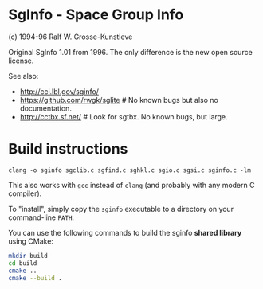 SgInfo - Space Group Info
=========================

(c) 1994-96 Ralf W. Grosse-Kunstleve

Original SgInfo 1.01 from 1996. The only difference is the
new open source license.

See also:
  - http://cci.lbl.gov/sginfo/
  - https://github.com/rwgk/sglite  # No known bugs but also no documentation.
  - http://cctbx.sf.net/  # Look for sgtbx. No known bugs, but large.

# Build instructions

```
clang -o sginfo sgclib.c sgfind.c sghkl.c sgio.c sgsi.c sginfo.c -lm
```

This also works with `gcc` instead of `clang` (and probably with any modern
C compiler).

To "install", simply copy the `sginfo` executable to a directory on your
command-line `PATH`.

You can use the following commands to build the sginfo **shared library**
using CMake:

```bash
mkdir build
cd build
cmake ..
cmake --build .
```
